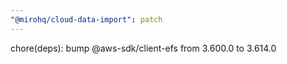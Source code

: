 ```yaml
---
"@mirohq/cloud-data-import": patch
---
```


chore(deps): bump @aws-sdk/client-efs from 3.600.0 to 3.614.0
